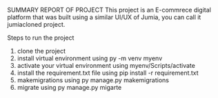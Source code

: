 SUMMARY REPORT OF PROJECT
This project is an E-commrece digital platform that was built using a similar UI/UX of Jumia, you can call it jumiacloned project.

Steps to run the project
1) clone the project
2) install virtual environment using py -m venv myenv
3) activate your virtual environment using myenv/Scripts/activate
4) install the requirement.txt file using pip install -r requirement.txt
5) makemigrations using py manage.py makemigrations
6) migrate using py manage.py migarte
